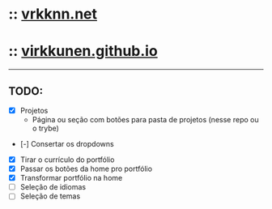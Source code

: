 # :: [vrkknn.net](https://vrkknn.net "vrkknn.net")
# :: [virkkunen.github.io](https://virkkunen.github.io "vrkknn.net alt")
---
## TODO:
- [x] Projetos
  - Página ou seção com botões para pasta de projetos (nesse repo ou o trybe)
- [-] Consertar os dropdowns
- [x] Tirar o currículo do portfólio
- [x] Passar os botões da home pro portfólio
- [x] Transformar portfólio na home
- [ ] Seleção de idiomas
- [ ] Seleção de temas
